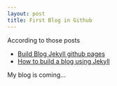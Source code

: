 ```yaml
---
layout: post
title: First Blog in Github
---
```


According to those posts

- [Build Blog Jekyll github pages](http://www.smashingmagazine.com/2014/08/01/build-blog-jekyll-github-pages/)
- [How to build a blog using Jekyll](http://cenalulu.github.io/jekyll/how-to-build-a-blog-using-jekyll-markdown/)

My blog is coming...
